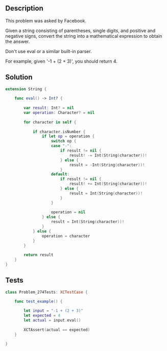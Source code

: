 ## Description

This problem was asked by Facebook.

Given a string consisting of parentheses, single digits, and positive and negative signs, convert the string into a mathematical expression to obtain the answer.

Don't use eval or a similar built-in parser.

For example, given '-1 + (2 + 3)', you should return 4.


## Solution

```swift
extension String {
    
    func eval() -> Int? {
        
        var result: Int? = nil
        var operation: Character? = nil
        
        for character in self {
            
            if character.isNumber {
                if let op = operation {
                    switch op {
                    case "-":
                        if result != nil {
                            result! -= Int(String(character))!
                        } else {
                            result = -Int(String(character))!
                        }
                    default:
                        if result != nil {
                            result! += Int(String(character))!
                        } else {
                            result = Int(String(character))!
                        }
                    }
                    
                    operation = nil
                } else {
                    result = Int(String(character))!
                }
            } else {
                operation = character
            }
        }
     
        return result
    }
}
```

## Tests

```swift
class Problem_274Tests: XCTestCase {

    func test_example() {
        
        let input = "-1 + (2 + 3)"
        let expected = 4
        let actual = input.eval()
        
        XCTAssert(actual == expected)
    }

}

```